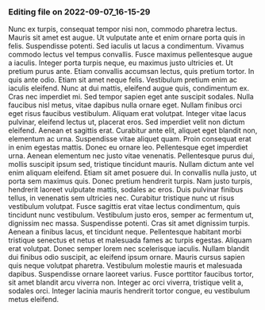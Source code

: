 

### Editing file on 2022-09-07_16-15-29

Nunc ex turpis, consequat tempor nisi non, commodo pharetra lectus. Mauris sit amet est augue. Ut vulputate ante et enim ornare porta quis in felis. Suspendisse potenti. Sed iaculis ut lacus a condimentum. Vivamus commodo lectus vel tempus convallis. Fusce maximus pellentesque augue a iaculis. Integer porta turpis neque, eu maximus justo ultricies et. Ut pretium purus ante. Etiam convallis accumsan lectus, quis pretium tortor.
In quis ante odio. Etiam sit amet neque felis. Vestibulum pretium enim ac iaculis eleifend. Nunc at dui mattis, eleifend augue quis, condimentum ex. Cras nec imperdiet mi. Sed tempor sapien eget ante suscipit sodales. Nulla faucibus nisl metus, vitae dapibus nulla ornare eget. Nullam finibus orci eget risus faucibus vestibulum. Aliquam erat volutpat. Integer vitae lacus pulvinar, eleifend lectus ut, placerat eros. Sed imperdiet velit non dictum eleifend.
Aenean et sagittis erat. Curabitur ante elit, aliquet eget blandit non, elementum ac urna. Suspendisse vitae aliquet quam. Proin consequat erat in enim egestas mattis. Donec eu ornare leo. Pellentesque eget imperdiet urna. Aenean elementum nec justo vitae venenatis. Pellentesque purus dui, mollis suscipit ipsum sed, tristique tincidunt mauris. Nullam dictum ante vel enim aliquam eleifend. Etiam sit amet posuere dui. In convallis nulla justo, ut porta sem maximus quis. Donec pretium hendrerit turpis. Nam justo turpis, hendrerit laoreet vulputate mattis, sodales ac eros. Duis pulvinar finibus tellus, in venenatis sem ultricies nec. Curabitur tristique nunc ut risus vestibulum volutpat. Fusce sagittis erat vitae lectus condimentum, quis tincidunt nunc vestibulum.
Vestibulum justo eros, semper ac fermentum ut, dignissim nec massa. Suspendisse potenti. Cras sit amet dignissim turpis. Aenean a finibus lacus, et tincidunt neque. Pellentesque habitant morbi tristique senectus et netus et malesuada fames ac turpis egestas. Aliquam erat volutpat. Donec semper lorem nec scelerisque iaculis. Nullam blandit dui finibus odio suscipit, ac eleifend ipsum ornare. Mauris cursus sapien quis neque volutpat pharetra. Vestibulum molestie mauris et malesuada dapibus. Suspendisse ornare laoreet varius. Fusce porttitor faucibus tortor, sit amet blandit arcu viverra non. Integer ac orci viverra, tristique velit a, sodales orci. Integer lacinia mauris hendrerit tortor congue, eu vestibulum metus eleifend.



